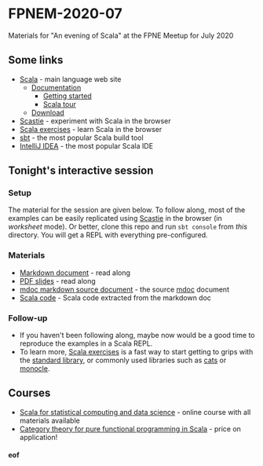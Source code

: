 # FPNEM-2020-07

Materials for "An evening of Scala" at the FPNE Meetup for July 2020

## Some links

* [Scala](https://www.scala-lang.org/) - main language web site
    * [Documentation](https://docs.scala-lang.org/)
	    * [Getting started](https://docs.scala-lang.org/getting-started/)
		* [Scala tour](https://docs.scala-lang.org/tour/tour-of-scala.html)
	* [Download](https://www.scala-lang.org/download/)
* [Scastie](https://scastie.scala-lang.org/) - experiment with Scala in the browser
* [Scala exercises](https://www.scala-exercises.org/) - learn Scala in the browser
* [sbt](https://www.scala-sbt.org/) - the most popular Scala build tool
* [IntelliJ IDEA](https://www.jetbrains.com/idea/) - the most popular Scala IDE

## Tonight's interactive session

### Setup

The material for the session are given below. To follow along, most of the examples can be easily replicated using [Scastie](https://scastie.scala-lang.org) in the browser (in *worksheet* mode). Or better, clone this repo and run `sbt console` from *this* directory. You will get a REPL with everything pre-configured.

### Materials

* [Markdown document](target/mdoc/Session.md) - read along
* [PDF slides](target/mdoc/Session.pdf) - read along
* [mdoc markdown source document](docs/Session.md) - the source [mdoc](https://scalameta.org/mdoc/) document
* [Scala code](target/mdoc/Session.scala) - Scala code extracted from the markdown doc

### Follow-up

* If you haven't been following along, maybe now would be a good time to reproduce the examples in a Scala REPL.
* To learn more, [Scala exercises](https://www.scala-exercises.org/) is a fast way to start getting to grips with the [standard library](https://www.scala-exercises.org/std_lib/), or commonly used libraries such as [cats](https://www.scala-exercises.org/cats/) or [monocle](https://www.scala-exercises.org/monocle/). 

## Courses

* [Scala for statistical computing and data science](https://github.com/darrenjw/scala-course) - online course with all materials available
* [Category theory for pure functional programming in Scala](https://github.com/darrenjw/fps-course) - price on application!


#### eof
